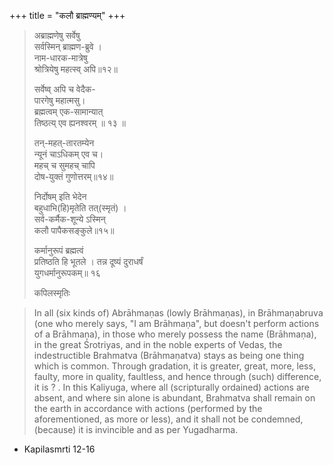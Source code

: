 +++
title = "कलौ ब्राह्मण्यम्"
+++

> अब्राह्मणेषु सर्वेषु  
सर्वस्मिन् ब्राह्मण-ब्रुवे ।  
नाम-धारक-मात्रेषु  
श्रोत्रियेषु महत्स्व् अपि॥१२॥  
>
> सर्वेष्व् अपि च वेदैक-  
पारगेषु महात्मसु।  
ब्रह्मत्वम् एक-सामान्यात्  
तिष्ठत्य् एव ह्यनश्वरम् ॥ १३ ॥ 
>
> तन्-महत्-तारतम्येन  
न्यूनं चाऽधिकम् एव च।  
महच् च सुमहच् चापि  
दोष-युक्तं गुणोत्तरम्॥१४॥ 
>
> निर्दोषम् इति भेदेन  
बहुधाभि(हि)मृतेति तत्(स्मृतं)  ।  
सर्व-कर्मैक-शून्ये ऽस्मिन्  
कलौ पापैकसङ्कुले॥१५॥  
>
> कर्मानुरूपं ब्रह्मत्वं  
प्रतिष्ठति हि भूतले ।
तन्न दूष्यं दुराधर्षं  
युगधर्मानुरूपकम्॥ १६ 
>
> कपिलस्मृतिः

> In all (six kinds of) Abrāhmaṇas (lowly Brāhmaṇas), in Brāhmaṇabruva (one who merely says, "I am Brāhmaṇa", but doesn't perform actions of a Brāhmaṇa), in those who merely possess the name (Brāhmaṇa), in the great Śrotriyas, and in the noble experts of Vedas, the indestructible Brahmatva (Brāhmaṇatva) stays as being one thing which is common. Through gradation, it is greater, great, more, less, faulty, more in quality, faultless, and hence through (such) difference, it is ? . In this Kaliyuga, where all (scripturally ordained) actions are absent, and where sin alone is abundant, Brahmatva shall remain on the earth in accordance with actions (performed by the aforementioned, as more or less), and it shall not be condemned, (because) it is invincible and as per Yugadharma.
- Kapilasmrti 12-16